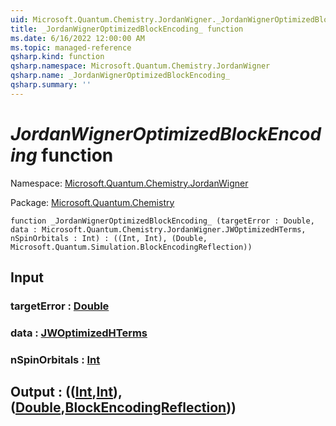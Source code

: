 ```yaml
---
uid: Microsoft.Quantum.Chemistry.JordanWigner._JordanWignerOptimizedBlockEncoding_
title: _JordanWignerOptimizedBlockEncoding_ function
ms.date: 6/16/2022 12:00:00 AM
ms.topic: managed-reference
qsharp.kind: function
qsharp.namespace: Microsoft.Quantum.Chemistry.JordanWigner
qsharp.name: _JordanWignerOptimizedBlockEncoding_
qsharp.summary: ''
---
```


# _JordanWignerOptimizedBlockEncoding_ function

Namespace: [Microsoft.Quantum.Chemistry.JordanWigner](xref:Microsoft.Quantum.Chemistry.JordanWigner)

Package: [Microsoft.Quantum.Chemistry](https://nuget.org/packages/Microsoft.Quantum.Chemistry)




```qsharp
function _JordanWignerOptimizedBlockEncoding_ (targetError : Double, data : Microsoft.Quantum.Chemistry.JordanWigner.JWOptimizedHTerms, nSpinOrbitals : Int) : ((Int, Int), (Double, Microsoft.Quantum.Simulation.BlockEncodingReflection))
```


## Input

### targetError : [Double](xref:microsoft.quantum.qsharp.valueliterals#double-literals)




### data : [JWOptimizedHTerms](xref:Microsoft.Quantum.Chemistry.JordanWigner.JWOptimizedHTerms)




### nSpinOrbitals : [Int](xref:microsoft.quantum.qsharp.valueliterals#int-literals)





## Output : (([Int](xref:microsoft.quantum.qsharp.valueliterals#int-literals),[Int](xref:microsoft.quantum.qsharp.valueliterals#int-literals)),([Double](xref:microsoft.quantum.qsharp.valueliterals#double-literals),[BlockEncodingReflection](xref:Microsoft.Quantum.Simulation.BlockEncodingReflection)))


